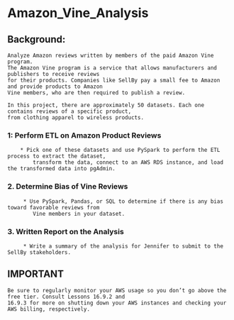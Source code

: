 # Amazon_Vine_Analysis

## Background:
    Analyze Amazon reviews written by members of the paid Amazon Vine program. 
    The Amazon Vine program is a service that allows manufacturers and publishers to receive reviews 
    for their products. Companies like SellBy pay a small fee to Amazon and provide products to Amazon 
    Vine members, who are then required to publish a review.
    
    In this project, there are approximately 50 datasets. Each one contains reviews of a specific product, 
    from clothing apparel to wireless products. 
    
### 1: Perform ETL on Amazon Product Reviews 
        * Pick one of these datasets and use PySpark to perform the ETL process to extract the dataset, 
            transform the data, connect to an AWS RDS instance, and load the transformed data into pgAdmin. 
            
### 2. Determine Bias of Vine Reviews            
         * Use PySpark, Pandas, or SQL to determine if there is any bias toward favorable reviews from 
            Vine members in your dataset. 
            
### 3. Written Report on the Analysis
         * Write a summary of the analysis for Jennifer to submit to the SellBy stakeholders.
         
## IMPORTANT
    Be sure to regularly monitor your AWS usage so you don’t go above the free tier. Consult Lessons 16.9.2 and 
    16.9.3 for more on shutting down your AWS instances and checking your AWS billing, respectively.
    



    
